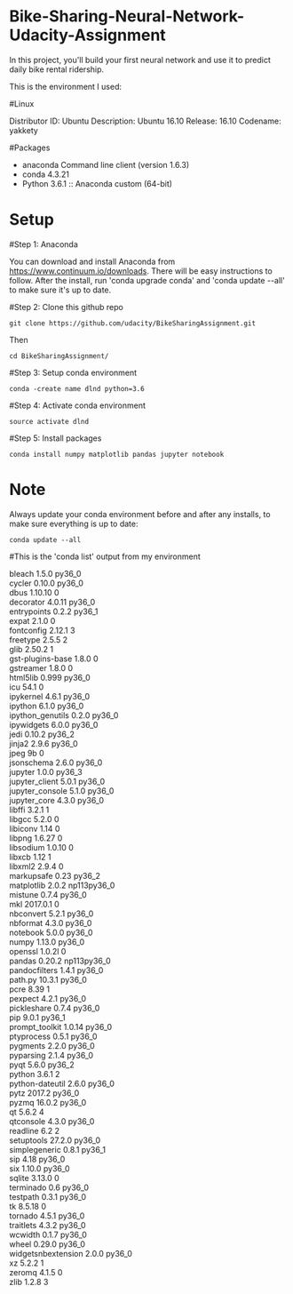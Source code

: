 # Bike-Sharing-Neural-Network-Udacity-Assignment

In this project, you'll build your first neural network and use it to predict daily bike rental ridership.

This is the environment I used:

#Linux

Distributor ID:	Ubuntu
Description:	Ubuntu 16.10
Release:	16.10
Codename:	yakkety

#Packages

* anaconda Command line client (version 1.6.3)
* conda 4.3.21
* Python 3.6.1 :: Anaconda custom (64-bit)

# Setup

#Step 1: Anaconda

You can download and install Anaconda from https://www.continuum.io/downloads. There will be easy instructions to follow. After the install, run 'conda upgrade conda' and 'conda update --all' to make sure it's up to date.

#Step 2: Clone this github repo
```
git clone https://github.com/udacity/BikeSharingAssignment.git
```
Then 
```
cd BikeSharingAssignment/
```

#Step 3: Setup conda environment
```
conda -create name dlnd python=3.6
```

#Step 4: Activate conda environment
```
source activate dlnd
```

#Step 5: Install packages
```
conda install numpy matplotlib pandas jupyter notebook
```

# Note

Always update your conda environment before and after any installs, to make sure everything is up to date:
```
conda update --all
```

#This is the 'conda list' output from my environment

bleach                    1.5.0                    py36_0  
cycler                    0.10.0                   py36_0  
dbus                      1.10.10                       0  
decorator                 4.0.11                   py36_0  
entrypoints               0.2.2                    py36_1  
expat                     2.1.0                         0  
fontconfig                2.12.1                        3  
freetype                  2.5.5                         2  
glib                      2.50.2                        1  
gst-plugins-base          1.8.0                         0  
gstreamer                 1.8.0                         0  
html5lib                  0.999                    py36_0  
icu                       54.1                          0  
ipykernel                 4.6.1                    py36_0  
ipython                   6.1.0                    py36_0  
ipython_genutils          0.2.0                    py36_0  
ipywidgets                6.0.0                    py36_0  
jedi                      0.10.2                   py36_2  
jinja2                    2.9.6                    py36_0  
jpeg                      9b                            0  
jsonschema                2.6.0                    py36_0  
jupyter                   1.0.0                    py36_3  
jupyter_client            5.0.1                    py36_0  
jupyter_console           5.1.0                    py36_0  
jupyter_core              4.3.0                    py36_0  
libffi                    3.2.1                         1  
libgcc                    5.2.0                         0  
libiconv                  1.14                          0  
libpng                    1.6.27                        0  
libsodium                 1.0.10                        0  
libxcb                    1.12                          1  
libxml2                   2.9.4                         0  
markupsafe                0.23                     py36_2  
matplotlib                2.0.2               np113py36_0  
mistune                   0.7.4                    py36_0  
mkl                       2017.0.1                      0  
nbconvert                 5.2.1                    py36_0  
nbformat                  4.3.0                    py36_0  
notebook                  5.0.0                    py36_0  
numpy                     1.13.0                   py36_0  
openssl                   1.0.2l                        0  
pandas                    0.20.2              np113py36_0  
pandocfilters             1.4.1                    py36_0  
path.py                   10.3.1                   py36_0  
pcre                      8.39                          1  
pexpect                   4.2.1                    py36_0  
pickleshare               0.7.4                    py36_0  
pip                       9.0.1                    py36_1  
prompt_toolkit            1.0.14                   py36_0  
ptyprocess                0.5.1                    py36_0  
pygments                  2.2.0                    py36_0  
pyparsing                 2.1.4                    py36_0  
pyqt                      5.6.0                    py36_2  
python                    3.6.1                         2  
python-dateutil           2.6.0                    py36_0  
pytz                      2017.2                   py36_0  
pyzmq                     16.0.2                   py36_0  
qt                        5.6.2                         4  
qtconsole                 4.3.0                    py36_0  
readline                  6.2                           2  
setuptools                27.2.0                   py36_0  
simplegeneric             0.8.1                    py36_1  
sip                       4.18                     py36_0  
six                       1.10.0                   py36_0  
sqlite                    3.13.0                        0  
terminado                 0.6                      py36_0  
testpath                  0.3.1                    py36_0  
tk                        8.5.18                        0  
tornado                   4.5.1                    py36_0  
traitlets                 4.3.2                    py36_0  
wcwidth                   0.1.7                    py36_0  
wheel                     0.29.0                   py36_0  
widgetsnbextension        2.0.0                    py36_0  
xz                        5.2.2                         1  
zeromq                    4.1.5                         0  
zlib                      1.2.8                         3

